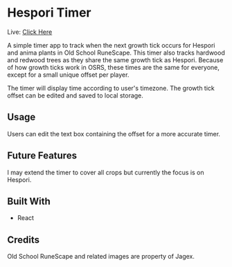 # Hespori Timer

Live: [Click Here](https://www.henry-pan.com/hespori-timer/)

A simple timer app to track when the next growth tick occurs for Hespori and anima plants in Old School RuneScape. This timer also tracks hardwood and redwood trees as they share the same growth tick as Hespori. Because of how growth ticks work in OSRS, these times are the same for everyone, except for a small unique offset per player.

The timer will display time according to user's timezone. The growth tick offset can be edited and saved to local storage.

## Usage

Users can edit the text box containing the offset for a more accurate timer.

## Future Features

I may extend the timer to cover all crops but currently the focus is on Hespori.

## Built With

* React

## Credits

Old School RuneScape and related images are property of Jagex.

